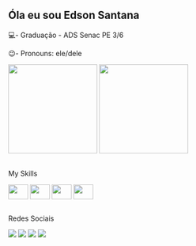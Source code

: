 ## Óla eu sou Edson Santana

💻- Graduação - ADS Senac PE 3/6

😉- Pronouns: ele/dele

<div> 
  <a href-"https://github.com/edsonsantana1">
  <img height="180em" src="https://github-readme-stats.vercel.app/api?username=edsonsantana1&show_icons=true&theme=vue-dark&include_all_commits=true&count_private=true" />
  <img height="180em" src="https://github-readme-stats.vercel.app/api/top-langs/?username=edsonsantana1&layout=compact&langs_count=16&theme=dark" />
</div>  

##

My Skills

<img align="center" height="30" width="40" src="https://cdn.jsdelivr.net/gh/devicons/devicon/icons/python/python-original.svg" /> <img align="center" height="30" width="40" src="https://cdn.jsdelivr.net/gh/devicons/devicon/icons/figma/figma-original.svg" /> <img align="center" height="30" width="40" src="https://cdn.jsdelivr.net/gh/devicons/devicon/icons/html5/html5-original.svg" /> <img align="center" height="30" width="40" src="https://cdn.jsdelivr.net/gh/devicons/devicon/icons/mysql/mysql-original.svg" />
          
          
        

  
##

Redes Sociais
<div> 

<a href="https://www.linkedin.com/in/edson-santana08/" target="_blank"><img src="https://img.shields.io/badge/-LinkedIn-%230077B5?style=for-the-badge&logo=linkedin&logoColor=white" target="_blank"></a> 
<a href="https://www.instagram.com/edson.santana11/" target="_blank"><img src="https://img.shields.io/badge/-Instagram-%23E4405F?style=for-the-badge&logo=instagram&logoColor=white" target="_blank"></a>
<a href="https://www.twitch.tv/ediigamerr" target="_blank"><img src="https://img.shields.io/badge/Twitch-9146FF?style=for-the-badge&logo=twitch&logoColor=white" target="_blank"></a>
  <a href = "mailto:ninhonanet2009@gmail.com"><img src="https://img.shields.io/badge/-Gmail-%23333?style=for-the-badge&logo=gmail&logoColor=white" target="_blank"></a>



          
          

